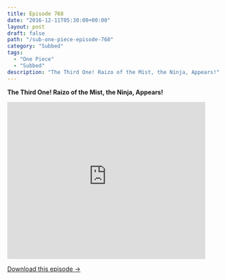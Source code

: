```yaml
---
title: Episode 768
date: "2016-12-11T05:30:00+00:00"
layout: post
draft: false
path: "/sub-one-piece-episode-768"
category: "Subbed"
tags:
  - "One Piece"
  - "Subbed"
description: "The Third One! Raizo of the Mist, the Ninja, Appears!"
---
```


**The Third One! Raizo of the Mist, the Ninja, Appears!**

<iframe width="640" height="360" src="https://www.rapidvideo.com/e/G6FRPGU7JS" frameborder="0" marginwidth=0 marginheight=0 scrolling=no allowfullscreen style="max-width:90%;"></iframe>

<a href="http://ouo.io/qs/eCodkFEQ?s=https://www.rapidvideo.com/d/G6FRPGU7JS" class="styled_a">Download this episode →</a>

